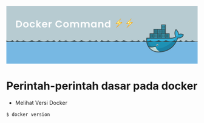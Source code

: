 ![Banner](banner.png)

# Perintah-perintah dasar pada docker

- Melihat Versi Docker

```bash
$ docker version
```
